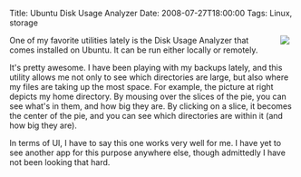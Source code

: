 Title: Ubuntu Disk Usage Analyzer
Date: 2008-07-27T18:00:00
Tags: Linux, storage


<img src="http://www.michaeljaylissner.com/files/images/disk_usage-pic.png" hspace="10" align="right">One of my favorite utilities lately is the Disk Usage Analyzer that comes installed on Ubuntu. It can be run either locally or remotely. 

It's pretty awesome. I have been playing with my backups lately, and this utility allows me not only to see which directories are large, but also where my files are taking up the most space. For example, the picture at right depicts my home directory. By mousing over the slices of the pie, you can see what's in them, and how big they are. By clicking on a slice, it becomes the center of the pie, and you can see which directories are within it (and how big they are). 

In terms of UI, I have to say this one works very well for me. I have yet to see another app for this purpose anywhere else, though admittedly I have not been looking that hard.<!--break-->